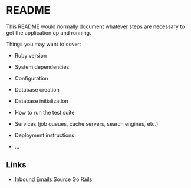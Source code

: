 # README

This README would normally document whatever steps are necessary to get the
application up and running.

Things you may want to cover:

- Ruby version

- System dependencies

- Configuration

- Database creation

- Database initialization

- How to run the test suite

- Services (job queues, cache servers, search engines, etc.)

- Deployment instructions

- ...

## Links

- [Inbound Emails](http://localhost:3000/rails/conductor/action_mailbox/inbound_emails/new)
  Source
  [Go Rails](https://gorails.com/episodes/routing-inbound-emails-actionmailbox-rails)
